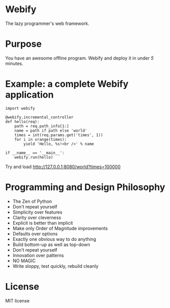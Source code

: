 Webify
======
The lazy programmer's web framework.


Purpose
=======
You have an awesome offline program.  Webify and deploy it in under _5_ minutes.


Example: a complete Webify application
======================================
    import webify

    @webify.incremental_controller
    def hello(req):
        path = req.path_info[1:]
        name = path if path else 'world'
        times = int(req.params.get('times', 1))
        for i in xrange(times):
            yield 'Hello, %s!<br />' % name

    if __name__ == '__main__':
        webify.run(hello)
      
Try and load http://127.0.0.1:8080/world?times=100000




Programming and Design Philosophy
=================================
* The Zen of Python
* Don't repeat yourself
* Simplicity over features
* Clarity over cleverness
* Explicit is better than implicit
* Make only Order of Magnitude improvements
* Defaults over options
* Exactly one obvious way to do anything
* Build bottom-up as well as top-down
* Don't repeat yourself
* Innovation over patterns
* NO MAGIC
* Write sloppy, test quickly, rebuild cleanly

License
=======
MIT license
